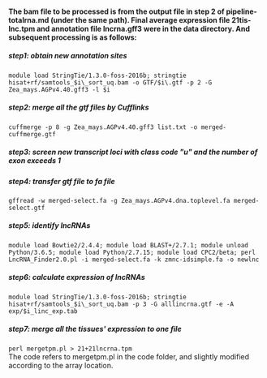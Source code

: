 #### The bam file to be processed is from the output file in step 2 of pipeline-totalrna.md (under the same path). Final average expression file 21tis-lnc.tpm and annotation file lncrna.gff3 were in the data directory. And subsequent processing is as follows:
##### step1: obtain new annotation sites  
`module load StringTie/1.3.0-foss-2016b; stringtie hisat+rf/samtools_$i\_sort_uq.bam -o GTF/$i\.gtf -p 2 -G Zea_mays.AGPv4.40.gff3 -l $i`

##### step2: merge all the gtf files by Cufflinks
`cuffmerge -p 8 -g Zea_mays.AGPv4.40.gff3 list.txt -o merged-cuffmerge.gtf`  

##### step3: screen new transcript loci with class code "u" and the number of exon exceeds 1  

##### step4: transfer gtf file to fa file  
`gffread -w merged-select.fa -g Zea_mays.AGPv4.dna.toplevel.fa merged-select.gtf`  

##### step5: identify lncRNAs  
`module load Bowtie2/2.4.4; module load BLAST+/2.7.1; module unload Python/3.6.5; module load Python/2.7.15; module load CPC2/beta; perl LncRNA_Finder2.0.pl -i merged-select.fa -k zmnc-idsimple.fa -o newlnc`  

##### step6: calculate expression of lncRNAs  
`module load StringTie/1.3.0-foss-2016b; stringtie hisat+rf/samtools_$i\_sort_uq.bam -p 3 -G alllincrna.gtf -e -A exp/$i_linc_exp.tab`  

##### step7: merge all the tissues' expression to one file
`perl mergetpm.pl > 21+21lncrna.tpm`  
The code refers to mergetpm.pl in the code folder, and slightly modified according to the array location.
